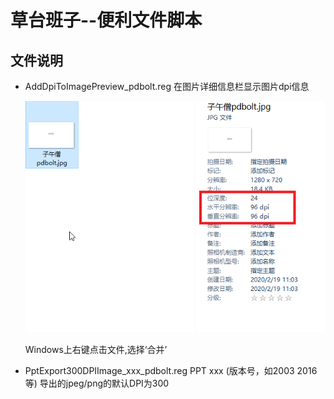 # 草台班子--便利文件脚本

##  文件说明

- AddDpiToImagePreview_pdbolt.reg 在图片详细信息栏显示图片dpi信息

  ![pdbolt显示图片DPI信息](./../images/pdbolt-windows-show-dpi-color-detail.png)

  Windows上右键点击文件,选择‘合并’

- PptExport300DPIImage_xxx_pdbolt.reg PPT xxx (版本号，如2003 2016等) 导出的jpeg/png的默认DPI为300


